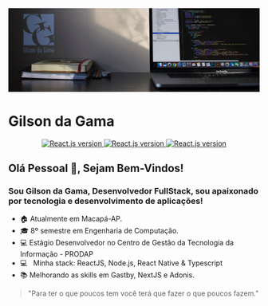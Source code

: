 <img width="auto" src="https://github.com/GilsondaGama/GilsondaGama/blob/master/images/Banner%20GG.jpg">


# Gilson da Gama

<p align="center">
  <a href="https://www.linkedin.com/in/gilsondagama/">
    <img alt="React.js version" src="https://img.shields.io/badge/LinkedIn-gilsondagama-0e76a8?style=flat&logoColor=white&logo=linkedin">
  </a>
  <a href="https://www.facebook.com/gilson.dagama">
    <img alt="React.js version" src="https://img.shields.io/badge/Facebook-gilson.dagama-1778F2?style=flat&logoColor=white&logo=facebook">
  </a>
  <a href="https://www.instagram.com/gilsondagama/">
    <img alt="React.js version" src="https://img.shields.io/badge/Instagram-@gilsondagama-833AB4?style=flat&logoColor=white&logo=instagram">
  </a>
</p>


## Olá Pessoal 👋, Sejam Bem-Vindos!
### Sou Gilson da Gama, Desenvolvedor FullStack, sou apaixonado por tecnologia e desenvolvimento de aplicações!

- :house: Atualmente em Macapá-AP.
- 🎓 8º semestre em Engenharia de Computação.
- :computer: Estágio Desenvolvedor no Centro de Gestão da Tecnologia da Informação - PRODAP
- :computer: &nbsp; Minha stack: ReactJS, Node.js, React Native & Typescript
- :books: Melhorando as skills em Gastby, NextJS e Adonis.

> "Para ter o que poucos tem você terá que fazer o que poucos fazem."
